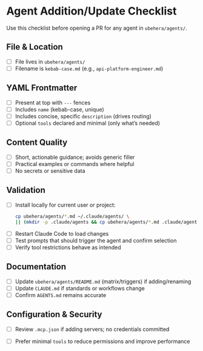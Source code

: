 # Agent Addition/Update Checklist

Use this checklist before opening a PR for any agent in `ubehera/agents/`.

## File & Location
- [ ] File lives in `ubehera/agents/`
- [ ] Filename is `kebab-case.md` (e.g., `api-platform-engineer.md`)

## YAML Frontmatter
- [ ] Present at top with `---` fences
- [ ] Includes `name` (kebab-case, unique)
- [ ] Includes concise, specific `description` (drives routing)
- [ ] Optional `tools` declared and minimal (only what’s needed)

## Content Quality
- [ ] Short, actionable guidance; avoids generic filler
- [ ] Practical examples or commands where helpful
- [ ] No secrets or sensitive data

## Validation
- [ ] Install locally for current user or project:
  ```bash
  cp ubehera/agents/*.md ~/.claude/agents/ \
  || (mkdir -p .claude/agents && cp ubehera/agents/*.md .claude/agents/)
  ```
- [ ] Restart Claude Code to load changes
- [ ] Test prompts that should trigger the agent and confirm selection
- [ ] Verify tool restrictions behave as intended

## Documentation
- [ ] Update `ubehera/agents/README.md` (matrix/triggers) if adding/renaming
- [ ] Update `CLAUDE.md` if standards or workflows change
- [ ] Confirm `AGENTS.md` remains accurate

## Configuration & Security
- [ ] Review `.mcp.json` if adding servers; no credentials committed
- [ ] Prefer minimal `tools` to reduce permissions and improve performance

